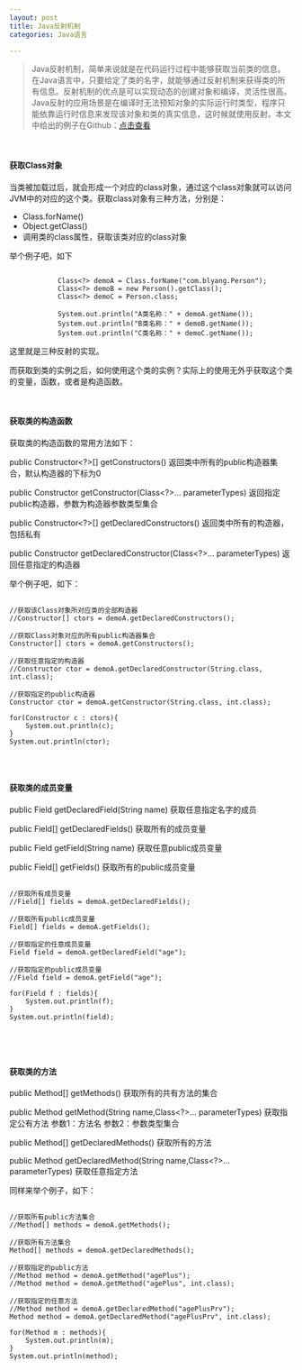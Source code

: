 ```yaml
---
layout: post
title: Java反射机制
categories: Java语言

---
```


>Java反射机制，简单来说就是在代码运行过程中能够获取当前类的信息。在Java语言中，只要给定了类的名字，就能够通过反射机制来获得类的所有信息。反射机制的优点是可以实现动态的创建对象和编译，灵活性很高。Java反射的应用场景是在编译时无法预知对象的实际运行时类型，程序只能依靠运行时信息来发现该对象和类的真实信息，这时候就使用反射。本文中给出的例子在Github：[点击查看](https://github.com/BLYang7/Demo/blob/master/Java%E8%AF%AD%E6%B3%95/JavaReflect.java)

<br/>

#### 获取Class对象

当类被加载过后，就会形成一个对应的class对象，通过这个class对象就可以访问JVM中的对应的这个类。获取class对象有三种方法，分别是：

* Class.forName()
* Object.getClass()
* 调用类的class属性，获取该类对应的class对象

举个例子吧，如下

```  

			Class<?> demoA = Class.forName("com.blyang.Person");
			Class<?> demoB = new Person().getClass();
			Class<?> demoC = Person.class;
					
			System.out.println("A类名称：" + demoA.getName());
			System.out.println("B类名称：" + demoB.getName());
			System.out.println("C类名称：" + demoC.getName());

```  

这里就是三种反射的实现。 

而获取到类的实例之后，如何使用这个类的实例？实际上的使用无外乎获取这个类的变量，函数，或者是构造函数。


<br/>


#### 获取类的构造函数

获取类的构造函数的常用方法如下：

public Constructor<?>[] getConstructors() 返回类中所有的public构造器集合，默认构造器的下标为0

public Constructor<T> getConstructor(Class<?>... parameterTypes) 返回指定public构造器，参数为构造器参数类型集合

public Constructor<?>[] getDeclaredConstructors() 返回类中所有的构造器，包括私有

public Constructor<T> getDeclaredConstructor(Class<?>... parameterTypes) 返回任意指定的构造器

举个例子吧，如下：
 
```  
 
//获取该Class对象所对应类的全部构造器
//Constructor[] ctors = demoA.getDeclaredConstructors();

//获取Class对象对应的所有public构造器集合
Constructor[] ctors = demoA.getConstructors();

//获取任意指定的构造器
//Constructor ctor = demoA.getDeclaredConstructor(String.class, int.class);
			
//获取指定的public构造器
Constructor ctor = demoA.getConstructor(String.class, int.class);
			
for(Constructor c : ctors){
    System.out.println(c);
}
System.out.println(ctor);


``` 


<br/>


#### 获取类的成员变量

public Field getDeclaredField(String name) 获取任意指定名字的成员 

public Field[] getDeclaredFields() 获取所有的成员变量 

public Field getField(String name) 获取任意public成员变量 

public Field[] getFields() 获取所有的public成员变量

```

//获取所有成员变量
//Field[] fields = demoA.getDeclaredFields();
	        
//获取所有public成员变量
Field[] fields = demoA.getFields();
	        
//获取指定的任意成员变量
Field field = demoA.getDeclaredField("age");
	        
//获取指定的public成员变量
//Field field = demoA.getField("age");
	        
for(Field f : fields){
	System.out.println(f);
}
System.out.println(field);



```  


<br/>


#### 获取类的方法

public Method[] getMethods() 获取所有的共有方法的集合 

public Method getMethod(String name,Class<?>... parameterTypes) 获取指定公有方法 参数1：方法名 参数2：参数类型集合  

public Method[] getDeclaredMethods() 获取所有的方法 

public Method getDeclaredMethod(String name,Class<?>... parameterTypes) 获取任意指定方法 

同样来举个例子，如下：

```

//获取所有public方法集合
//Method[] methods = demoA.getMethods();
	        
//获取所有方法集合
Method[] methods = demoA.getDeclaredMethods();
	        
//获取指定的public方法
//Method method = demoA.getMethod("agePlus");
//Method method = demoA.getMethod("agePlus", int.class);
	        
//获取指定的任意方法
//Method method = demoA.getDeclaredMethod("agePlusPrv");
Method method = demoA.getDeclaredMethod("agePlusPrv", int.class);
	        
for(Method m : methods){
	System.out.println(m);
}
System.out.println(method); 


```